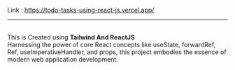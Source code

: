 Link : https://todo-tasks-using-react-js.vercel.app/<hr>
<br>
This is Created using <strong>Tailwind And ReactJS</strong><br>
Harnessing the power of core React concepts like useState, forwardRef, Ref, useImperativeHandler, and props, this project embodies the essence of modern web application development.

